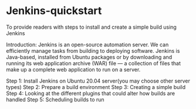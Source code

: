 # Jenkins-quickstart
To provide readers with steps to install and create a simple build using Jenkins

Introduction:
Jenkins is an open-source automation server. We can efficiently manage tasks from building to deploying software. 
Jenkins is Java-based, installed from Ubuntu packages or by downloading and running its web application archive (WAR) file — a collection of files that make up a complete web application to run on a server.

Step 1: Install Jenkins on Ubuntu 20.04 server(you may choose other server types)
Step 2: Prepare a build environment
Step 3: Creating a simple build
Step 4: Looking at the different plugins that could alter how builds are handled
Step 5: Scheduling builds to run

